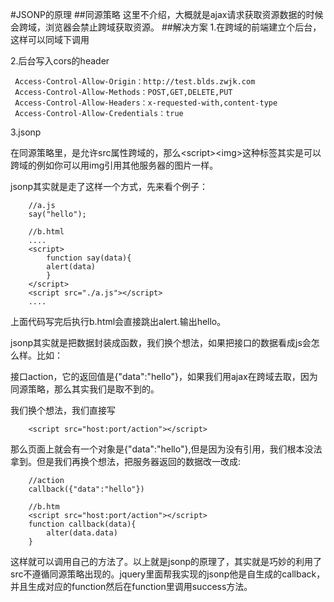 #JSONP的原理
##同源策略
这里不介绍，大概就是ajax请求获取资源数据的时候会跨域，浏览器会禁止跨域获取资源。
##解决方案
1.在跨域的前端建立个后台，这样可以同域下调用

2.后台写入cors的header
    
     Access-Control-Allow-Origin：http://test.blds.zwjk.com
     Access-Control-Allow-Methods：POST,GET,DELETE,PUT
     Access-Control-Allow-Headers：x-requested-with,content-type
     Access-Control-Allow-Credentials：true

3.jsonp

在同源策略里，是允许src属性跨域的，那么\<script>\<img>这种标签其实是可以跨域的例如你可以用img引用其他服务器的图片一样。

jsonp其实就是走了这样一个方式，先来看个例子：

        //a.js
        say("hello");
        
        //b.html
        ....
        <script>
            function say(data){
            alert(data)
            }
        </script>
        <script src="./a.js"></script>
        ....
        
上面代码写完后执行b.html会直接跳出alert.输出hello。

jsonp其实就是把数据封装成函数，我们换个想法，如果把接口的数据看成js会怎么样。比如：

接口action，它的返回值是{"data":"hello"}，如果我们用ajax在跨域去取，因为同源策略，那么其实我们是取不到的。

我们换个想法，我们直接写

        <script src="host:port/action"></script>

那么页面上就会有一个对象是{"data":"hello"},但是因为没有引用，我们根本没法拿到。但是我们再换个想法，把服务器返回的数据改一改成:

        //action
        callback({"data":"hello"})
        
        //b.htm
        <script src="host:port/action"></script>
        function callback(data){
            alter(data.data)
        }
这样就可以调用自己的方法了。以上就是jsonp的原理了，其实就是巧妙的利用了src不遵循同源策略出现的。jquery里面帮我实现的jsonp他是自生成的callback，并且生成对应的function然后在function里调用success方法。